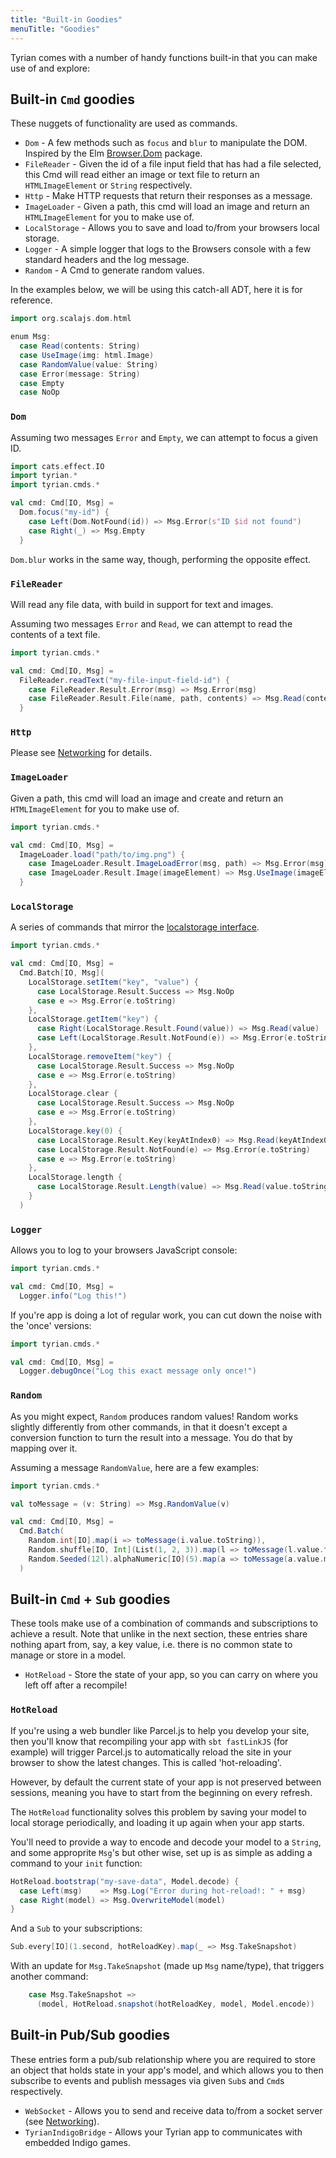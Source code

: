 ```yaml
---
title: "Built-in Goodies"
menuTitle: "Goodies"
---
```


Tyrian comes with a number of handy functions built-in that you can make use of and explore:

## Built-in `Cmd` goodies

These nuggets of functionality are used as commands.

- `Dom` - A few methods such as `focus` and `blur` to manipulate the DOM. Inspired by the Elm [Browser.Dom](https://package.elm-lang.org/packages/elm/browser/latest/Browser.Dom) package.
- `FileReader` - Given the id of a file input field that has had a file selected, this Cmd will read either an image or text file to return an `HTMLImageElement` or `String` respectively.
- `Http` - Make HTTP requests that return their responses as a message.
- `ImageLoader` - Given a path, this cmd will load an image and return an `HTMLImageElement` for you to make use of.
- `LocalStorage` - Allows you to save and load to/from your browsers local storage.
- `Logger` - A simple logger that logs to the Browsers console with a few standard headers and the log message.
- `Random` - A Cmd to generate random values.

In the examples below, we will be using this catch-all ADT, here it is for reference.

```scala mdoc:js:shared
import org.scalajs.dom.html

enum Msg:
  case Read(contents: String)
  case UseImage(img: html.Image)
  case RandomValue(value: String)
  case Error(message: String)
  case Empty
  case NoOp
```

### `Dom`

Assuming two messages `Error` and `Empty`, we can attempt to focus a given ID.

```scala mdoc:js:shared
import cats.effect.IO
import tyrian.*
import tyrian.cmds.*

val cmd: Cmd[IO, Msg] =
  Dom.focus("my-id") {
    case Left(Dom.NotFound(id)) => Msg.Error(s"ID $id not found")
    case Right(_) => Msg.Empty
  }
```

`Dom.blur` works in the same way, though, performing the opposite effect.

### `FileReader`

Will read any file data, with build in support for text and images.

Assuming two messages `Error` and `Read`, we can attempt to read the contents of a text file.

```scala mdoc:js
import tyrian.cmds.*

val cmd: Cmd[IO, Msg] =
  FileReader.readText("my-file-input-field-id") {
    case FileReader.Result.Error(msg) => Msg.Error(msg)
    case FileReader.Result.File(name, path, contents) => Msg.Read(contents)
  }
```

### `Http`

Please see [Networking](../networking/) for details.

### `ImageLoader`

Given a path, this cmd will load an image and create and return an `HTMLImageElement` for you to make use of.

```scala mdoc:js
import tyrian.cmds.*

val cmd: Cmd[IO, Msg] =
  ImageLoader.load("path/to/img.png") {
    case ImageLoader.Result.ImageLoadError(msg, path) => Msg.Error(msg)
    case ImageLoader.Result.Image(imageElement) => Msg.UseImage(imageElement)
  }
```

### `LocalStorage`

A series of commands that mirror the [localstorage interface](https://developer.mozilla.org/en-US/docs/Web/API/Window/localStorage).

```scala mdoc:js
import tyrian.cmds.*

val cmd: Cmd[IO, Msg] =
  Cmd.Batch[IO, Msg](
    LocalStorage.setItem("key", "value") {
      case LocalStorage.Result.Success => Msg.NoOp
      case e => Msg.Error(e.toString)
    },
    LocalStorage.getItem("key") {
      case Right(LocalStorage.Result.Found(value)) => Msg.Read(value)
      case Left(LocalStorage.Result.NotFound(e)) => Msg.Error(e.toString)
    },
    LocalStorage.removeItem("key") {
      case LocalStorage.Result.Success => Msg.NoOp
      case e => Msg.Error(e.toString)
    },
    LocalStorage.clear {
      case LocalStorage.Result.Success => Msg.NoOp
      case e => Msg.Error(e.toString)
    },
    LocalStorage.key(0) {
      case LocalStorage.Result.Key(keyAtIndex0) => Msg.Read(keyAtIndex0)
      case LocalStorage.Result.NotFound(e) => Msg.Error(e.toString)
      case e => Msg.Error(e.toString)
    },
    LocalStorage.length {
      case LocalStorage.Result.Length(value) => Msg.Read(value.toString)
    }
  )
```

### `Logger`

Allows you to log to your browsers JavaScript console:

```scala mdoc:js
import tyrian.cmds.*

val cmd: Cmd[IO, Msg] =
  Logger.info("Log this!")
```

If you're app is doing a lot of regular work, you can cut down the noise with the 'once' versions:

```scala mdoc:js
import tyrian.cmds.*

val cmd: Cmd[IO, Msg] =
  Logger.debugOnce("Log this exact message only once!")
```

### `Random`

As you might expect, `Random` produces random values! Random works slightly differently from other commands, in that it doesn't except a conversion function to turn the result into a message. You do that by mapping over it.

Assuming a message `RandomValue`, here are a few examples:

```scala mdoc:js
import tyrian.cmds.*

val toMessage = (v: String) => Msg.RandomValue(v)

val cmd: Cmd[IO, Msg] =
  Cmd.Batch(
    Random.int[IO].map(i => toMessage(i.value.toString)),
    Random.shuffle[IO, Int](List(1, 2, 3)).map(l => toMessage(l.value.toString)),
    Random.Seeded(12l).alphaNumeric[IO](5).map(a => toMessage(a.value.mkString))
  )
```

## Built-in `Cmd` + `Sub` goodies

These tools make use of a combination of commands and subscriptions to achieve a result. Note that unlike in the next section, these entries share nothing apart from, say, a key value, i.e. there is no common state to manage or store in a model.

- `HotReload` - Store the state of your app, so you can carry on where you left off after a recompile!

### `HotReload`

If you're using a web bundler like Parcel.js to help you develop your site, then you'll know that recompiling your app with `sbt fastLinkJS` (for example) will trigger Parcel.js to automatically reload the site in your browser to show the latest changes. This is called 'hot-reloading'.

However, by default the current state of your app is not preserved between sessions, meaning you have to start from the beginning on every refresh.

The `HotReload` functionality solves this problem by saving your model to local storage periodically, and loading it up again when your app starts.

You'll need to provide a way to encode and decode your model to a `String`, and some approprite `Msg`'s but other wise, set up is as simple as adding a command to your `init` function:

```scala
HotReload.bootstrap("my-save-data", Model.decode) {
  case Left(msg)    => Msg.Log("Error during hot-reload!: " + msg)
  case Right(model) => Msg.OverwriteModel(model)
}
```

And a `Sub` to your subscriptions:

```scala
Sub.every[IO](1.second, hotReloadKey).map(_ => Msg.TakeSnapshot)
```

With an update for `Msg.TakeSnapshot` (made up `Msg` name/type),  that triggers another command:

```scala
    case Msg.TakeSnapshot =>
      (model, HotReload.snapshot(hotReloadKey, model, Model.encode))
```

## Built-in Pub/Sub goodies

These entries form a pub/sub relationship where you are required to store an object that holds state in your app's model, and which allows you to then subscribe to events and publish messages via given `Sub`s and `Cmd`s respectively.

- `WebSocket` - Allows you to send and receive data to/from a socket server (see [Networking](../networking/)).
- `TyrianIndigoBridge` - Allows your Tyrian app to communicates with embedded Indigo games.
